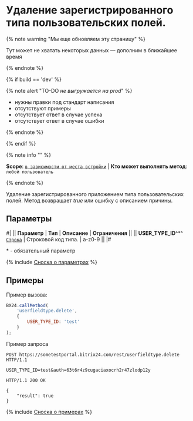 # Удаление зарегистрированного типа пользовательских полей. 

{% note warning "Мы еще обновляем эту страницу" %}

Тут может не хватать некоторых данных — дополним в ближайшее время

{% endnote %}

{% if build == 'dev' %}

{% note alert "TO-DO _не выгружается на prod_" %}

- нужны правки под стандарт написания
- отсутствуют примеры
- отсутствует ответ в случае успеха
- отсутствует ответ в случае ошибки

{% endnote %}

{% endif %}

{% note info "" %}

**Scope**: [`в зависимости от места встройки`](../../scopes/permissions.md) | **Кто может выполнять метод**: `любой пользователь`

{% endnote %}

Удаление зарегистрированного приложением типа пользовательских полей. Метод возвращает _true_ или ошибку с описанием причины.

## Параметры

#|
|| **Параметр** | **Тип** | **Описание** | **Ограничения** ||
|| **USER_TYPE_ID**^*^
[`Строка`](../../data-types.md) | Строковой код типа. | a-z0-9 ||
|#

\* - обязательный параметр

{% include [Сноска о параметрах](../../../_includes/required.md) %}

## Примеры

Пример вызова:

```js
BX24.callMethod(
    'userfieldtype.delete',
    {
        USER_TYPE_ID: 'test'
    }
);
```

Пример запроса

```http
POST https://sometestportal.bitrix24.com/rest/userfieldtype.delete HTTP/1.1

USER_TYPE_ID=test&auth=63t6r4z9cugaciaxocrh2r47zlodp12y

HTTP/1.1 200 OK

{
    "result": true
}
```


{% include [Сноска о примерах](../../../_includes/examples.md) %}
